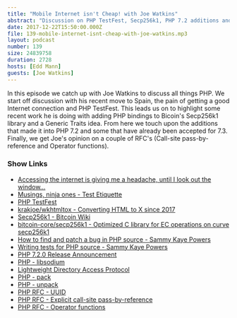 ```yaml
---
title: "Mobile Internet isn't Cheap! with Joe Watkins"
abstract: "Discussion on PHP TestFest, Secp256k1, PHP 7.2 additions and a couple of RFC's"
date: 2017-12-22T15:50:00.000Z
file: 139-mobile-internet-isnt-cheap-with-joe-watkins.mp3
layout: podcast
number: 139
size: 24839758
duration: 2728
hosts: [Edd Mann]
guests: [Joe Watkins]
---
```


In this episode we catch up with Joe Watkins to discuss all things PHP.
We start off discussion with his recent move to Spain, the pain of getting a good Internet connection and PHP TestFest.
This leads us on to highlight some recent work he is doing with adding PHP bindings to Bicoin's Secp256k1 library and a Generic Traits idea.
From here we touch upon the additions that made it into PHP 7.2 and some that have already been accepted for 7.3.
Finally, we get Joe's opinion on a couple of RFC's (Call-site pass-by-reference and Operator functions).

### Show Links

- [Accessing the internet is giving me a headache, until I look out the window...](https://twitter.com/krakjoe/status/940842899524259842)
- [Musings, ninja ones - Test Etiquette](http://blog.krakjoe.ninja/2017/11/test-etiquette.html)
- [PHP TestFest](https://phptestfest.org/)
- [krakjoe/wkhtmltox - Converting HTML to X since 2017](https://github.com/krakjoe/wkhtmltox)
- [Secp256k1 - Bitcoin Wiki](https://en.bitcoin.it/wiki/Secp256k1)
- [bitcoin-core/secp256k1 - Optimized C library for EC operations on curve secp256k1](https://github.com/bitcoin-core/secp256k1)
- [How to find and patch a bug in PHP source - Sammy Kaye Powers](https://www.sammyk.me/how-to-find-and-patch-a-bug-in-php-source-php-internals)
- [Writing tests for PHP source - Sammy Kaye Powers](https://www.sammyk.me/all-about-phpt-files-writing-tests-for-php-source)
- [PHP 7.2.0 Release Announcement](http://php.net/releases/7_2_0.php)
- [PHP - libsodium](https://wiki.php.net/rfc/libsodium)
- [Lightweight Directory Access Protocol](https://en.wikipedia.org/wiki/Lightweight_Directory_Access_Protocol)
- [PHP - pack](http://php.net/manual/en/function.pack.php)
- [PHP - unpack](http://php.net/manual/en/function.unpack.php)
- [PHP RFC - UUID](https://wiki.php.net/rfc/uuid)
- [PHP RFC - Explicit call-site pass-by-reference](https://wiki.php.net/rfc/explicit_send_by_ref)
- [PHP RFC - Operator functions](https://wiki.php.net/rfc/operator_functions)
